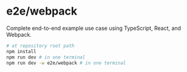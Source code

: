 # e2e/webpack

Complete end-to-end example use case using TypeScript, React, and Webpack.

```bash
# at repository root path
npm install
npm run dev # in one terminal
npm run dev -w e2e/webpack # in one terminal
```
